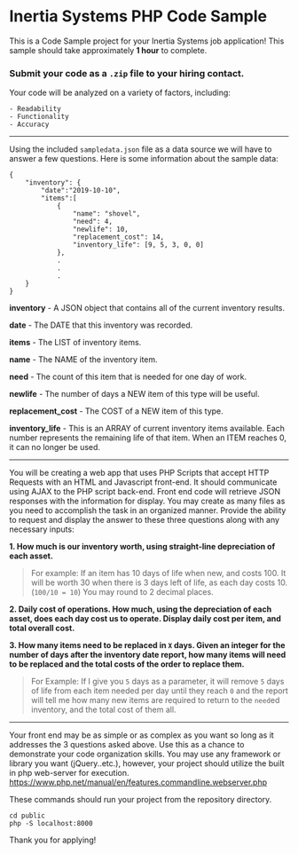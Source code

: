 # Inertia Systems PHP Code Sample
This is a Code Sample project for your Inertia Systems job application!
This sample should take approximately **1 hour** to complete. 

### **Submit your code as a `.zip` file to your hiring contact.**

Your code will be analyzed on a variety of factors, including:

    - Readability
    - Functionality
    - Accuracy

-------------
Using the included `sampledata.json` file as a data source we will have to answer a few questions.  Here is some information about the sample data:

```
{
    "inventory": { 
        "date":"2019-10-10", 
        "items":[            
            {
                "name": "shovel",  
                "need": 4,         
                "newlife": 10,     
                "replacement_cost": 14,   
                "inventory_life": [9, 5, 3, 0, 0]                         
            },
            .
            .
            .
    }
}
```
**inventory** - A JSON object that contains all of the current inventory results.

**date** - The DATE that this inventory was recorded.

**items** - The LIST of inventory items.

**name** - The NAME of the inventory item.

**need** - The count of this item that is needed for one day of work.

**newlife** - The number of days a NEW item of this type will be useful.

**replacement_cost** - The COST of a NEW item of this type.

**inventory_life** - This is an ARRAY of current inventory items available.  Each number represents the remaining life of that item.  When an ITEM reaches 0, it can no longer be used.

-------

You will be creating a web app that uses PHP Scripts that accept HTTP Requests with an HTML and Javascript front-end.  It should communicate using AJAX to the PHP script back-end. Front end code will retrieve JSON responses with the information for display. You may create as many files as you need to accomplish the task in an organized manner.  Provide the ability to request and display the answer to these three questions along with any necessary inputs: 

**1. How much is our inventory worth, using straight-line depreciation of each asset.**
>For example: If an item has 10 days of life when new, and costs 100.  It will be worth 30 when there is 3 days left of life, as each day costs 10.  (`100/10 = 10`)  You may round to 2 decimal places.

**2.  Daily cost of operations.  How much, using the depreciation of each asset, does each day cost us to operate.  Display daily cost per item, and total overall cost.**

**3.  How many items need to be replaced in `X` days.  Given an integer for the number of days after the inventory date report, how many items will need to be replaced and the total costs of the order to replace them.**
>For Example:  If I give you `5` days as a parameter, it will remove `5` days of life from each item needed per day until they reach `0` and the report will tell me how many new items are required to return to the `need`ed inventory, and the total cost of them all. 

----
Your front end may be as simple or as complex as you want so long as it addresses the 3 questions asked above.  Use this as a chance to demonstrate your code organization skills.  You may use any framework or library you want (jQuery..etc.), however, your project should utilize the built in php web-server for execution. https://www.php.net/manual/en/features.commandline.webserver.php

These commands should run your project from the repository directory.
```
cd public
php -S localhost:8000
````

Thank you for applying!  

